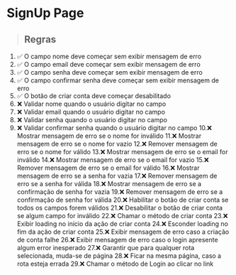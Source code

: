 # SignUp Page

> ## Regras 
1. ✅ O campo nome deve começar sem exibir mensagem de erro
2. ✅ O campo email deve começar sem exibir mensagem de erro
3. ✅ O campo senha deve começar sem exibir mensagem de erro
4. ✅ O campo confirmar senha deve começar sem exibir mensagem de erro
5. ✅ O botão de criar conta deve começar desabilitado
6. ❌ Validar nome quando o usuário digitar no campo
7. ❌ Validar email quando o usuário digitar no campo
8. ❌ Validar senha quando o usuário digitar no campo
9. ❌ Validar confirmar senha quando o usuário digitar no campo
10.❌ Mostrar mensagem de erro se o nome for inválido
11.❌ Mostrar mensagem de erro se o nome for vazio
12.❌ Remover mensagem de erro se o nome for válido
13.❌ Mostrar mensagem de erro se o email for inválido
14.❌ Mostrar mensagem de erro se o email for vazio
15.❌ Remover mensagem de erro se o email for válido
16.❌ Mostrar mensagem de erro se a senha for vazia
17.❌ Remover mensagem de erro se a senha for válida
18.❌ Mostrar mensagem de erro se a confirmação de senha for vazia
19.❌ Remover mensagem de erro se a confirmação de senha for válida
20.❌ Habilitar o botão de criar conta se todos os campos forem válidos
21.❌ Desabilitar o botão de criar conta se algum campo for inválido
22.❌ Chamar o método de criar conta
23.❌ Exibir loading no início da ação de criar conta
24.❌ Esconder loading no fim da ação de criar conta
25.❌ Exibir mensagem de erro caso a criação de conta falhe
26.❌ Exibir mensagem de erro caso o login apresente algum error inesperado
27.❌ Garantir que para qualquer rota selecionada, muda-se de página
28.❌ Ficar na mesma página, caso a rota esteja errada
29.❌ Chamar o método de Login ao clicar no link
